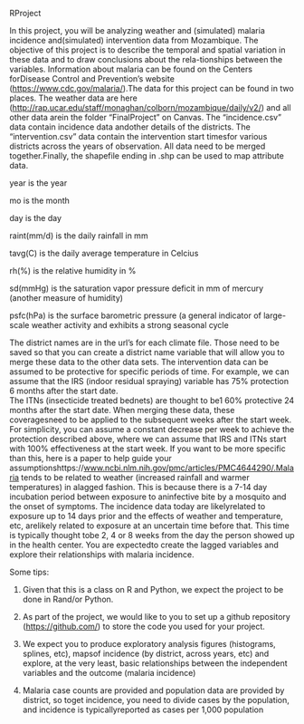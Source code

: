 RProject

In  this  project,  you  will  be  analyzing  weather  and  (simulated)  malaria  incidence  and(simulated) intervention data from Mozambique.  The objective of this project is to describe the  temporal  and  spatial  variation  in  these  data  and  to  draw  conclusions about the  rela-tionships between the variables.  Information about malaria can be found on the Centers forDisease Control and Prevention’s website (https://www.cdc.gov/malaria/).The data for this project can be found in two places.  The weather data are here (http://rap.ucar.edu/staff/monaghan/colborn/mozambique/daily/v2/) and all other data arein the folder “FinalProject” on Canvas.  The “incidence.csv” data contain incidence data andother details of the districts. The “intervention.csv” data contain the intervention start timesfor various districts across the years of observation.  All data need to be merged together.Finally, the shapefile ending in .shp can be used to map attribute data.


year is the year 

mo is the month

day is the day 

raint(mm/d) is the daily rainfall in mm

tavg(C) is the daily average temperature in Celcius

rh(%) is the relative humidity in %

sd(mmHg) is  the  saturation  vapor  pressure  deficit  in  mm  of  mercury  (another  measure  of humidity)

psfc(hPa) is the surface barometric pressure (a general indicator of large-scale weather activity and exhibits a strong seasonal cycle

The district names are in the url’s for each climate file.  Those need to be saved so that you can create a district name variable that will allow you to merge these data to the other data sets. The intervention data can be assumed to be protective for specific periods of time.  For example, we can assume that the IRS (indoor residual spraying) variable has 75% protection 6 months  after  the  start  date.   
The  ITNs  (insecticide  treated  bednets)  are  thought  to  be1
60% protective 24 months after the start date.  When merging these data, these coveragesneed to be applied to the subsequent weeks after the start week.  For simplicity,  you can assume a constant decrease per week to achieve the protection described above, where we can  assume  that  IRS  and  ITNs  start  with  100%  effectiveness  at  the  start  week.   If  you want to be more specific than this, here is a paper to help guide your assumptionshttps://www.ncbi.nlm.nih.gov/pmc/articles/PMC4644290/.Malaria tends to be related to weather (increased rainfall and warmer temperatures) in alagged fashion.  This is because there is a 7-14 day incubation period between exposure to aninfective bite by a mosquito and the onset of symptoms.  The incidence data today are likelyrelated to exposure up to 14 days prior and the effects of weather and temperature, etc, arelikely related to exposure at an uncertain time before that.  This time is typically thought tobe 2, 4 or 8 weeks from the day the person showed up in the health center.  You are expectedto create the lagged variables and explore their relationships with malaria incidence.

Some tips:

1.  Given that this is a class on R and Python,  we expect the project to be done in Rand/or Python.

2.  As  part  of  the  project,  we  would  like  to  you  to  set  up  a  github  repository  (https://github.com/) to store the code you used for your project.

3.  We expect you to produce exploratory analysis figures (histograms, splines, etc), mapsof incidence (by district, across years, etc) and explore, at the very least, basic relationships between the independent variables and the outcome (malaria incidence)

4.  Malaria case counts are provided and population data are provided by district, so toget incidence, you need to divide cases by the population, and incidence is typicallyreported as cases per 1,000 population

